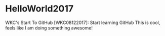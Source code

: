 # HelloWorld2017
WKC's Start To GitHub
[WKC08122017]: Start learning GitHub
This is cool, feels like I am doing something awesome!
